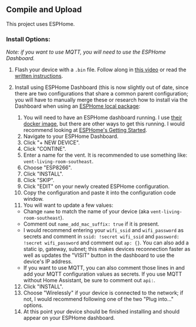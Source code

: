 ## Compile and Upload
This project uses ESPHome.

### Install Options:
  *Note: if you want to use MQTT, you will need to use the ESPHome Dashboard.*

1. Flash your device with a `.bin` file. Follow along in [this video](https://youtu.be/D073FX6kdh8?t=322) or read the [written instructions](/docs/COMPILE_AND_UPLOAD_WRITTEN.md).
 
2. Install using ESPHome Dashboard (this is now slightly out of date, since there are two configurations that share a common parent configuration; you will have to manually merge these or research how to install via the Dashboard when using an [ESPHome local package](https://esphome.io/guides/configuration-types.html#local-packages):
    1. You will need to have an ESPHome dashboard running. I use [their docker image](https://hub.docker.com/r/esphome/esphome), but there are other ways to get this running. I would recommend looking at [ESPHome's Getting Started](https://esphome.io/).
    2. Navigate to your ESPHome Dashboard.
    3. Click "+ NEW DEVICE".
    4. Click "CONTINE".
    5. Enter a name for the vent. It is recommended to use something like: `vent-living-room-southeast`.
    6. Choose "ESP8266".
    7. Click "INSTALL".
    8. Click "SKIP".
    9. Click "EDIT" on your newly created ESPHome configuration.
    10. Copy the configuration and paste it into the configuration code window.
    11. You will want to update a few values:
      - Change `name` to match the name of your device (aka `vent-living-room-southeast`).
      - Comment out `name_add_mac_suffix: true` if it is present.
      - I would recommend entering your `wifi_ssid` and `wifi_password` as secrets and comment in `ssid: !secret wifi_ssid` and `password: !secret wifi_password` and comment out `ap: {}`. You can also add a static ip, gateway, subnet; this makes devices reconnection faster as well as updates the "VISIT" button in the dashboard to use the device's IP address.
      - If you want to use MQTT, you can also comment those lines in and add your MQTT configuration values as secrets. If you use MQTT without Home Assistant, be sure to comment out `api:`.
     12. Click "INSTALL".
     13. Choose "Wirelessly" if your device is connected to the network; if not, I would recommend following one of the two "Plug into..." options.
     14. At this point your device should be finished installing and should appear on your ESPHome dashboard.

